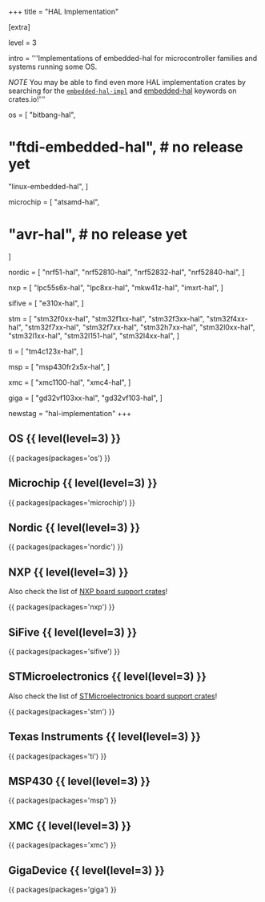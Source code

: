 +++
title = "HAL Implementation"

[extra]

level = 3

intro = '''Implementations of embedded-hal for microcontroller families and systems running some OS.

*NOTE* You may be able to find even more HAL implementation crates by searching for
the [`embedded-hal-impl`](https://crates.io/keywords/embedded-hal-impl) and 
[embedded-hal](https://crates.io/keywords/embedded-hal) keywords on crates.io!'''

os = [
  "bitbang-hal",
#  "ftdi-embedded-hal", # no release yet
  "linux-embedded-hal",
]

microchip = [
  "atsamd-hal",
#  "avr-hal", # no release yet
]

nordic = [
  "nrf51-hal",
  "nrf52810-hal",
  "nrf52832-hal",
  "nrf52840-hal",
]

nxp = [
  "lpc55s6x-hal",
  "lpc8xx-hal",
  "mkw41z-hal",
  "imxrt-hal",
]

sifive = [
  "e310x-hal",
]

stm = [
  "stm32f0xx-hal",
  "stm32f1xx-hal",
  "stm32f3xx-hal",
  "stm32f4xx-hal",
  "stm32f7xx-hal",
  "stm32f7xx-hal",
  "stm32h7xx-hal",
  "stm32l0xx-hal",
  "stm32l1xx-hal",
  "stm32l151-hal",
  "stm32l4xx-hal",
]

ti = [
  "tm4c123x-hal",
]

msp = [
  "msp430fr2x5x-hal",
]

xmc = [
  "xmc1100-hal",
  "xmc4-hal",
]

giga = [
  "gd32vf103xx-hal",
  "gd32vf103-hal",
]

newstag = "hal-implementation"
+++

<h2 id="os">OS {{ level(level=3) }}</h2>

{{ packages(packages='os') }}

<h2 id="microchip">Microchip {{ level(level=3) }}</h2>

{{ packages(packages='microchip') }}

<h2 id="nordic">Nordic {{ level(level=3) }}</h2>

{{ packages(packages='nordic') }}

<h2 id="nordic">NXP {{ level(level=3) }}</h2>
Also check the list of <a href="/topics/boards/#nxp">NXP board support crates</a>!

{{ packages(packages='nxp') }}

<h2 id="sifive">SiFive {{ level(level=3) }}</h2>

{{ packages(packages='sifive') }}

<h2 id="stm">STMicroelectronics {{ level(level=3) }}</h2>
Also check the list of <a href="/topics/boards/#stm">STMicroelectronics board support crates</a>!

{{ packages(packages='stm') }}

<h2 id="ti">Texas Instruments {{ level(level=3) }}</h2>

{{ packages(packages='ti') }}

<h2 id="msp">MSP430 {{ level(level=3) }}</h2>

{{ packages(packages='msp') }}

<h2 id="xmc">XMC {{ level(level=3) }}</h2>

{{ packages(packages='xmc') }}

<h2 id="giga">GigaDevice {{ level(level=3) }}</h2>

{{ packages(packages='giga') }}

